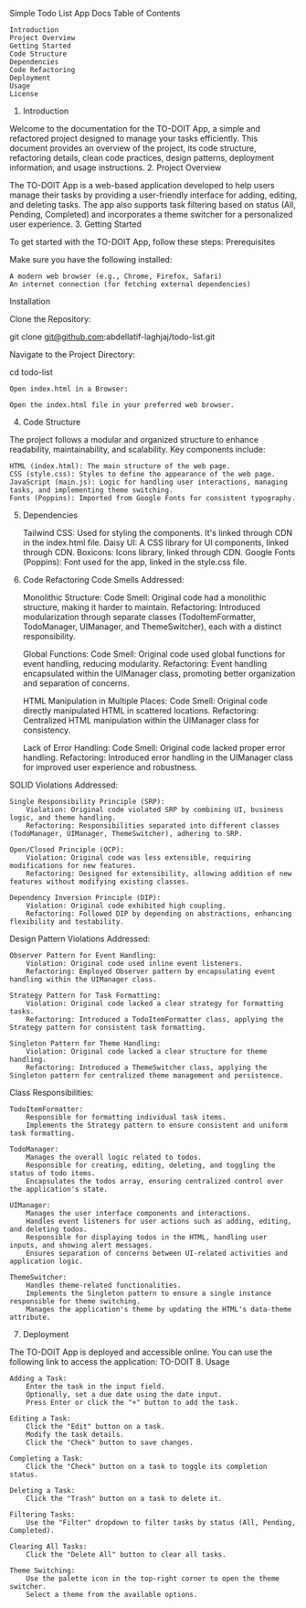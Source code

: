 Simple Todo List App Docs
Table of Contents

    Introduction
    Project Overview
    Getting Started
    Code Structure
    Dependencies
    Code Refactoring
    Deployment
    Usage
    License

1. Introduction

Welcome to the documentation for the TO-DOIT App, a simple and refactored project designed to manage your tasks efficiently. This document provides an overview of the project, its code structure, refactoring details, clean code practices, design patterns, deployment information, and usage instructions.
2. Project Overview

The TO-DOIT App is a web-based application developed to help users manage their tasks by providing a user-friendly interface for adding, editing, and deleting tasks. The app also supports task filtering based on status (All, Pending, Completed) and incorporates a theme switcher for a personalized user experience.
3. Getting Started

To get started with the TO-DOIT App, follow these steps:
Prerequisites

Make sure you have the following installed:

    A modern web browser (e.g., Chrome, Firefox, Safari)
    An internet connection (for fetching external dependencies)

Installation

Clone the Repository:

git clone git@github.com:abdellatif-laghjaj/todo-list.git

Navigate to the Project Directory:

cd todo-list

    Open index.html in a Browser:

    Open the index.html file in your preferred web browser.

4. Code Structure

The project follows a modular and organized structure to enhance readability, maintainability, and scalability. Key components include:

    HTML (index.html): The main structure of the web page.
    CSS (style.css): Styles to define the appearance of the web page.
    JavaScript (main.js): Logic for handling user interactions, managing tasks, and implementing theme switching.
    Fonts (Poppins): Imported from Google Fonts for consistent typography.

5. Dependencies

    Tailwind CSS: Used for styling the components. It's linked through CDN in the index.html file.
    Daisy UI: A CSS library for UI components, linked through CDN.
    Boxicons: Icons library, linked through CDN.
    Google Fonts (Poppins): Font used for the app, linked in the style.css file.

6. Code Refactoring
Code Smells Addressed:

    Monolithic Structure:
        Code Smell: Original code had a monolithic structure, making it harder to maintain.
        Refactoring: Introduced modularization through separate classes (TodoItemFormatter, TodoManager, UIManager, and ThemeSwitcher), each with a distinct responsibility.

    Global Functions:
        Code Smell: Original code used global functions for event handling, reducing modularity.
        Refactoring: Event handling encapsulated within the UIManager class, promoting better organization and separation of concerns.

    HTML Manipulation in Multiple Places:
        Code Smell: Original code directly manipulated HTML in scattered locations.
        Refactoring: Centralized HTML manipulation within the UIManager class for consistency.

    Lack of Error Handling:
        Code Smell: Original code lacked proper error handling.
        Refactoring: Introduced error handling in the UIManager class for improved user experience and robustness.

SOLID Violations Addressed:

    Single Responsibility Principle (SRP):
        Violation: Original code violated SRP by combining UI, business logic, and theme handling.
        Refactoring: Responsibilities separated into different classes (TodoManager, UIManager, ThemeSwitcher), adhering to SRP.

    Open/Closed Principle (OCP):
        Violation: Original code was less extensible, requiring modifications for new features.
        Refactoring: Designed for extensibility, allowing addition of new features without modifying existing classes.

    Dependency Inversion Principle (DIP):
        Violation: Original code exhibited high coupling.
        Refactoring: Followed DIP by depending on abstractions, enhancing flexibility and testability.

Design Pattern Violations Addressed:

    Observer Pattern for Event Handling:
        Violation: Original code used inline event listeners.
        Refactoring: Employed Observer pattern by encapsulating event handling within the UIManager class.

    Strategy Pattern for Task Formatting:
        Violation: Original code lacked a clear strategy for formatting tasks.
        Refactoring: Introduced a TodoItemFormatter class, applying the Strategy pattern for consistent task formatting.

    Singleton Pattern for Theme Handling:
        Violation: Original code lacked a clear structure for theme handling.
        Refactoring: Introduced a ThemeSwitcher class, applying the Singleton pattern for centralized theme management and persistence.

Class Responsibilities:

    TodoItemFormatter:
        Responsible for formatting individual task items.
        Implements the Strategy pattern to ensure consistent and uniform task formatting.

    TodoManager:
        Manages the overall logic related to todos.
        Responsible for creating, editing, deleting, and toggling the status of todo items.
        Encapsulates the todos array, ensuring centralized control over the application's state.

    UIManager:
        Manages the user interface components and interactions.
        Handles event listeners for user actions such as adding, editing, and deleting todos.
        Responsible for displaying todos in the HTML, handling user inputs, and showing alert messages.
        Ensures separation of concerns between UI-related activities and application logic.

    ThemeSwitcher:
        Handles theme-related functionalities.
        Implements the Singleton pattern to ensure a single instance responsible for theme switching.
        Manages the application's theme by updating the HTML's data-theme attribute.

7. Deployment

The TO-DOIT App is deployed and accessible online. You can use the following link to access the application: TO-DOIT
8. Usage

    Adding a Task:
        Enter the task in the input field.
        Optionally, set a due date using the date input.
        Press Enter or click the "+" button to add the task.

    Editing a Task:
        Click the "Edit" button on a task.
        Modify the task details.
        Click the "Check" button to save changes.

    Completing a Task:
        Click the "Check" button on a task to toggle its completion status.

    Deleting a Task:
        Click the "Trash" button on a task to delete it.

    Filtering Tasks:
        Use the "Filter" dropdown to filter tasks by status (All, Pending, Completed).

    Clearing All Tasks:
        Click the "Delete All" button to clear all tasks.

    Theme Switching:
        Use the palette icon in the top-right corner to open the theme switcher.
        Select a theme from the available options.

